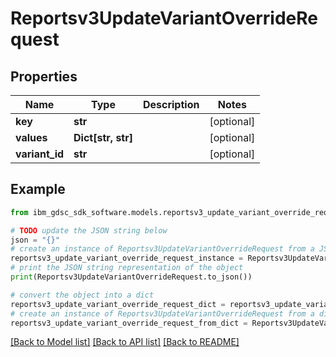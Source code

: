 # Reportsv3UpdateVariantOverrideRequest


## Properties

Name | Type | Description | Notes
------------ | ------------- | ------------- | -------------
**key** | **str** |  | [optional] 
**values** | **Dict[str, str]** |  | [optional] 
**variant_id** | **str** |  | [optional] 

## Example

```python
from ibm_gdsc_sdk_software.models.reportsv3_update_variant_override_request import Reportsv3UpdateVariantOverrideRequest

# TODO update the JSON string below
json = "{}"
# create an instance of Reportsv3UpdateVariantOverrideRequest from a JSON string
reportsv3_update_variant_override_request_instance = Reportsv3UpdateVariantOverrideRequest.from_json(json)
# print the JSON string representation of the object
print(Reportsv3UpdateVariantOverrideRequest.to_json())

# convert the object into a dict
reportsv3_update_variant_override_request_dict = reportsv3_update_variant_override_request_instance.to_dict()
# create an instance of Reportsv3UpdateVariantOverrideRequest from a dict
reportsv3_update_variant_override_request_from_dict = Reportsv3UpdateVariantOverrideRequest.from_dict(reportsv3_update_variant_override_request_dict)
```
[[Back to Model list]](../README.md#documentation-for-models) [[Back to API list]](../README.md#documentation-for-api-endpoints) [[Back to README]](../README.md)


